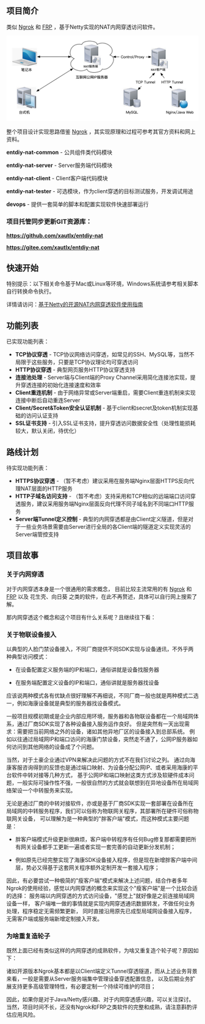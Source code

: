 ## 项目简介

类似 [Ngrok](https://github.com/inconshreveable/ngrok) 和 [FRP](https://github.com/fatedier/frp) ，基于Netty实现的NAT内网穿透访问软件。

![nat-deploy-access](./images/nat-deploy-access.jpg)

整个项目设计实现思路借鉴 [Ngrok](https://github.com/inconshreveable/ngrok) ，其实现原理和过程可参考其官方资料和网上资料。

**entdiy-nat-common** - 公共组件类代码模块

**entdiy-nat-server** - Server服务端代码模块

**entdiy-nat-client** - Client客户端代码模块

**entdiy-nat-tester** - 可选模块，作为client穿透的目标测试服务，开发调试用途

**devops** - 提供一套简单的脚本和配置实现软件快速部署运行

### 项目托管同步更新GIT资源库：

**https://github.com/xautlx/entdiy-nat**

**https://gitee.com/xautlx/entdiy-nat**

## 快速开始

特别提示：以下相关命令基于Mac或Linux等环境，Windows系统请参考相关脚本自行转换命令执行。

详情请访问：[基于Netty的开源NAT内网穿透软件使用指南](./devops/README.md)

## 功能列表

已实现功能列表：

* **TCP协议穿透** - TCP协议网络访问穿透，如常见的SSH、MySQL等，当然不局限于这些服务，只要是TCP协议理论均可穿透访问
* **HTTP协议穿透** - 典型网页服务HTTP协议穿透支持
* **连接池处理** - Server端与Client端的Proxy Channel采用简化连接池实现，提升穿透连接的初始化连接速度和效率
* **Client重连机制** - 由于网络异常或Server端重启，需要Client重连机制来实现连接中断后自动重连Server
* **Client/Secret&Token安全认证机制** - 基于client和secret及token机制实现基础的访问认证支持
* **SSL证书支持** - 引入SSL证书支持，提升穿透访问数据安全性（处理性能损耗较大，默认关闭，待优化）

## 路线计划

待实现功能列表：

* **HTTPS协议穿透** - （暂不考虑）建议采用在服务端Nginx层面HTTPS反向代理NAT层面的HTTP服务
* **HTTP子域名访问支持** - （暂不考虑）支持采用和TCP相似的远端端口访问穿透服务，建议采用服务端Nginx层面反向代理不同子域名到不同端口HTTP服务
* **Server端Tunnel定义控制** - 典型的内网穿透都是由Client定义隧道，但是对于一些业务场景需要由Server进行全局的各Client端的隧道定义实现灵活的Server端管控支持

## 项目故事

### 关于内网穿透

对于内网穿透本身是一个很通用的需求概念，
目前比较主流常用的有 [Ngrok](https://github.com/inconshreveable/ngrok) 和 [FRP](https://github.com/fatedier/frp)
以及 花生壳、向日葵 之类的软件，在此不再赘述，具体可以自行网上搜索了解。

那内网穿透这个概念和这个项目有什么关系呢？且继续往下看：

### 关于物联设备接入

以典型的人脸门禁设备接入，不同厂商提供不同SDK实现与设备通讯，不外乎两种典型访问模式：

* 在设备配置定义服务端的IP和端口，通俗讲就是设备找服务器

* 在服务端配置定义设备的IP和端口，通俗讲就是服务器找设备 

应该说两种模式各有优缺点很好理解不再细说，不同厂商一般也就是两种模式二选一，例如海康设备就是典型的服务器找设备模式。

一般项目规模初期或是企业内部应用环境，服务器和各物联设备都在一个局域网体系，通过厂商SDK实现了各种设备接入服务运作良好。
但是突然有一天出现需求：需要把当前网络之外的设备，诸如其他异地厂区的设备接入到总部系统。
例如以往通过局域网IP和端口访问的海康门禁设备，突然走不通了，公网IP服务器如何访问到其他网络的设备成了个问题。

当然，对于土豪企业通过VPN来解决此问题的方式不在我们讨论之列。
通过向海康客服咨询得到的反馈也是通过端口映射、为设备分配公网IP、或者采用海康的平台软件中转对接等几种方式，
基于公网IP和端口映射这类方式涉及软硬件成本问题，一般实际可操作性不强，一般很自然的方式就会联想到在异地设备所在局域网络架设一个中转服务来实现。

无论是通过厂商的中转对接软件，亦或是基于厂商SDK实现一套部署在设备所在局域网的中转服务程序，我们可以俗称为物联网关程序，其部署所在硬件可俗称物联网关设备，
可以理解为是一种典型的"胖客户端"模式，而这种模式主要问题是：

* 胖客户端模式升级更新很麻烦，客户端中转程序有任何Bug修复那都需要把所有网关设备都手工更新一遍或者实现一套完善的自动更新分发机制；

* 例如原先已经完整实现了海康SDK设备接入程序，但是现在新增胖客户端中间层，势必又得基于这套网关程序额外定制开发一套接入程序；

因此，有必要尝试一种极简的"瘦客户端"模式来解决上述问题，结合作者多年Ngrok的使用经验，感觉以内网穿透的概念来实现这个"瘦客户端"是一个比较合适的选择：
服务端以内网穿透的方式访问设备，"感觉上"就好像是之前连接局域网设备一样，
客户端唯一做的事情就是实现内网穿透通讯数据转发，不做任何业务处理，程序稳定无需频繁更新，
同时直接沿用原先已成型局域网设备接入程序，无需客户端或服务端新增定制接入开发。

### 为啥重复造轮子

既然上面已经有类似这样的内网穿透的成熟软件，为啥又重复造个轮子呢？原因如下：

诸如开源版本Ngrok基本都是以Client端定义Tunnel穿透隧道，而从上述业务背景来看，一般是需要从Server服务端集中管理设备穿透配置信息，
以及后期业务扩展支持更多高级管理特性，有必要定制一个持续可维护的项目；

因此，如果你是对于Java/Netty感兴趣、对于内网穿透感兴趣，可以关注探讨。
当然，项目时间不长，还没有Ngrok和FRP之类软件的完整和成熟，请注意斟酌评估应用风险。




